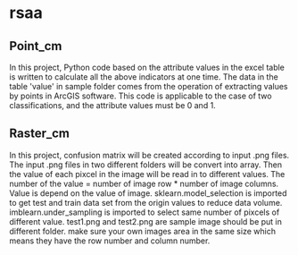 # rsaa
## Point_cm
In this project, Python code based on the attribute values in the excel table is written to calculate all the above indicators at one time. The data in the table 'value'  in sample folder comes from the operation of extracting values by points in ArcGIS software. This code is applicable to the case of two classifications, and the attribute values must be 0 and 1.

## Raster_cm
In this project, confusion matrix will be created according to input .png files.
The input .png files in two different folders will be convert into array. Then the value of each pixcel in the image will be read in to different values. The number of the value = number of image row * number of image columns. Value is depend on the value of image. 
sklearn.model_selection is imported to get test and train data set from the origin values to reduce data volume.
imblearn.under_sampling is imported to select same number of pixcels of different value. 
test1.png and test2.png are sample image should be put in different folder.
make sure your own images area in the same size which means they have the row number and column number.
